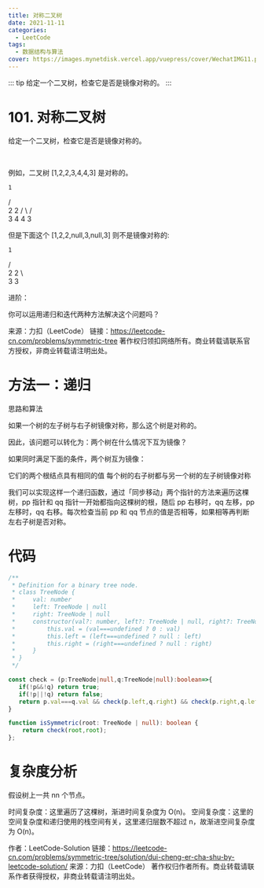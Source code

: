 ```yaml
---
title: 对称二叉树
date: 2021-11-11
categories: 
  - LeetCode
tags:
  - 数据结构与算法
cover: https://images.mynetdisk.vercel.app/vuepress/cover/WechatIMG11.png
---
```


::: tip
给定一个二叉树，检查它是否是镜像对称的。
:::

<!-- more -->

# 101. 对称二叉树
给定一个二叉树，检查它是否是镜像对称的。

 

例如，二叉树 [1,2,2,3,4,4,3] 是对称的。

    1
   / \
  2   2
 / \ / \
3  4 4  3
 

但是下面这个 [1,2,2,null,3,null,3] 则不是镜像对称的:

    1
   / \
  2   2
   \   \
   3    3
 

进阶：

你可以运用递归和迭代两种方法解决这个问题吗？

来源：力扣（LeetCode）
链接：https://leetcode-cn.com/problems/symmetric-tree
著作权归领扣网络所有。商业转载请联系官方授权，非商业转载请注明出处。

# 方法一：递归
思路和算法

如果一个树的左子树与右子树镜像对称，那么这个树是对称的。

因此，该问题可以转化为：两个树在什么情况下互为镜像？

如果同时满足下面的条件，两个树互为镜像：

它们的两个根结点具有相同的值
每个树的右子树都与另一个树的左子树镜像对称

我们可以实现这样一个递归函数，通过「同步移动」两个指针的方法来遍历这棵树，pp 指针和 qq 指针一开始都指向这棵树的根，随后 pp 右移时，qq 左移，pp 左移时，qq 右移。每次检查当前 pp 和 qq 节点的值是否相等，如果相等再判断左右子树是否对称。

# 代码
```ts
/**
 * Definition for a binary tree node.
 * class TreeNode {
 *     val: number
 *     left: TreeNode | null
 *     right: TreeNode | null
 *     constructor(val?: number, left?: TreeNode | null, right?: TreeNode | null) {
 *         this.val = (val===undefined ? 0 : val)
 *         this.left = (left===undefined ? null : left)
 *         this.right = (right===undefined ? null : right)
 *     }
 * }
 */

const check = (p:TreeNode|null,q:TreeNode|null):boolean=>{
   if(!p&&!q) return true;
   if(!p||!q) return false;
   return p.val===q.val && check(p.left,q.right) && check(p.right,q.left);
}

function isSymmetric(root: TreeNode | null): boolean {
    return check(root,root);
};
```

# 复杂度分析

假设树上一共 nn 个节点。

时间复杂度：这里遍历了这棵树，渐进时间复杂度为 O(n)。
空间复杂度：这里的空间复杂度和递归使用的栈空间有关，这里递归层数不超过 n，故渐进空间复杂度为 O(n)。

作者：LeetCode-Solution
链接：https://leetcode-cn.com/problems/symmetric-tree/solution/dui-cheng-er-cha-shu-by-leetcode-solution/
来源：力扣（LeetCode）
著作权归作者所有。商业转载请联系作者获得授权，非商业转载请注明出处。